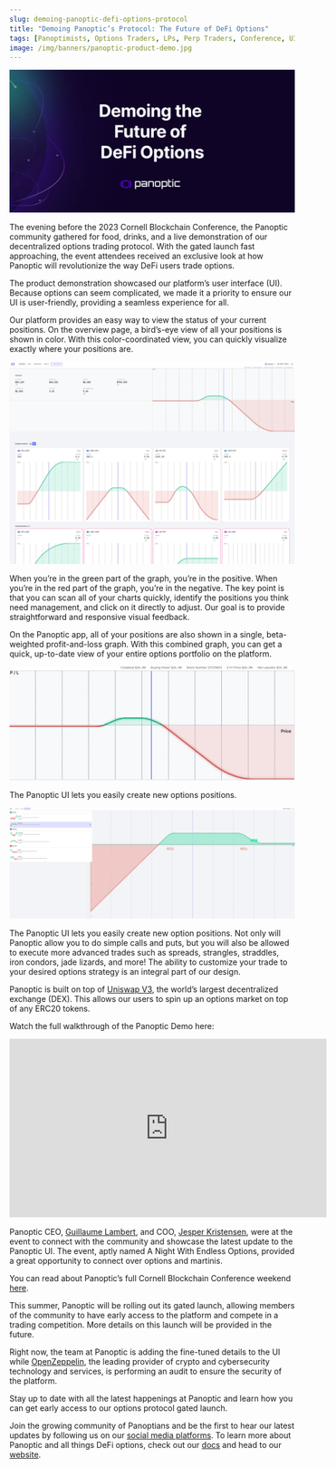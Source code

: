 ```yaml
---
slug: demoing-panoptic-defi-options-protocol
title: "Demoing Panoptic’s Protocol: The Future of DeFi Options"
tags: [Panoptimists, Options Traders, LPs, Perp Traders, Conference, UI/UX, Event]
image: /img/banners/panoptic-product-demo.jpg
---
```

![panoptic-product-demo](./panoptic-product-demo.jpg)

The evening before the 2023 Cornell Blockchain Conference, the Panoptic community gathered for food, drinks, and a live demonstration of our decentralized options trading protocol. With the gated launch fast approaching, the event attendees received an exclusive look at how Panoptic will revolutionize the way DeFi users trade options.

<!--truncate-->

The product demonstration showcased our platform’s user interface (UI). Because options can seem complicated, we made it a priority to ensure our UI is user-friendly, providing a seamless experience for all.

Our platform provides an easy way to view the status of your current positions. On the overview page, a bird’s-eye view of all your positions is shown in color. With this color-coordinated view, you can quickly visualize exactly where your positions are.

![1_panoptic-UI](./1_panoptic-UI.png)

When you’re in the green part of the graph, you’re in the positive. When you’re in the red part of the graph, you’re in the negative.
The key point is that you can scan all of your charts quickly, identify the positions you think need management, and click on it directly to adjust. Our goal is to provide straightforward and responsive visual feedback.

On the Panoptic app, all of your positions are also shown in a single, beta-weighted profit-and-loss graph. With this combined graph, you can get a quick, up-to-date view of your entire options portfolio on the platform.

![2_panoptic-UI_PNL](./2_panoptic-UI_PNL.png)

The Panoptic UI lets you easily create new options positions.

![3_panoptic UI_new-position](./3_panoptic-UI_new-position.png)

The Panoptic UI lets you easily create new option positions. Not only will Panoptic allow you to do simple calls and puts, but you will also be allowed to execute more advanced trades such as spreads, strangles, straddles, iron condors, jade lizards, and more! The ability to customize your trade to your desired options strategy is an integral part of our design.

Panoptic is built on top of [Uniswap V3](https://blog.uniswap.org/uniswap-v3), the world’s largest decentralized exchange (DEX). This allows our users to spin up an options market on top of any ERC20 tokens.

Watch the full walkthrough of the Panoptic Demo here:

<iframe width="560" height="315" src="https://www.youtube.com/embed/deqbeqjyKgg" title="YouTube video player" frameborder="0" allow="accelerometer; autoplay; clipboard-write; encrypted-media; gyroscope; picture-in-picture; web-share" allowfullscreen></iframe>

Panoptic CEO, [Guillaume Lambert](https://twitter.com/guil_lambert), and COO, [Jesper Kristensen](https://twitter.com/cryptojesperk), were at the event to connect with the community and showcase the latest update to the Panoptic UI. The event, aptly named A Night With Endless Options, provided a great opportunity to connect over options and martinis.

You can read about Panoptic’s full Cornell Blockchain Conference weekend [here](https://blog.panoptic.xyz/panoptic-at-cornell-blockchain-conference-2023-49f47c04aa44).

This summer, Panoptic will be rolling out its gated launch, allowing members of the community to have early access to the platform and compete in a trading competition. More details on this launch will be provided in the future.

Right now, the team at Panoptic is adding the fine-tuned details to the UI while [OpenZeppelin](https://panoptic.xyz/blog/openzeppelin-audits-panoptic-defi-options-protocol), the leading provider of crypto and cybersecurity technology and services, is performing an audit to ensure the security of the platform.

Stay up to date with all the latest happenings at Panoptic and learn how you can get early access to our options protocol gated launch.

Join the growing community of Panoptians and be the first to hear our latest updates by following us on our [social media platforms](https://links.panoptic.xyz/all). To learn more about Panoptic and all things DeFi options, check out our [docs](https://panoptic.xyz/docs/intro) and head to our [website](https://panoptic.xyz/).